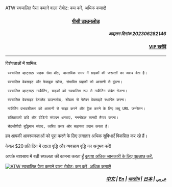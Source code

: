 ATW स्वचालित पैसा कमाने वाला रोबोट: कम करें, अधिक कमाएं!


### <p align='center'>[पीसी डाउनलोड](https://mega.co.nz/#!0Z4UAJJA!YTGujCQ3eh3frVSRkmYP1W95oWdJHkhY4QjXDlMR-2I)</p>


##### <p align='right'>अद्यतन दिनांक 202306282146 </p>

#### <p align='right'>[VIP खरीदें](https://wa.me/85298672794?text=ATW_get_VIP)</p>


---

विशेषताओं में शामिल:

     स्वचालित व्हाट्सएप ग्राहक सेवा बॉट, वास्तविक समय में ग्राहकों की जरूरतों का जवाब देता है।
    
     स्वचालित वेबसाइट और फेसबुक खोज, संभावित ग्राहकों को आसानी से ढूंढना।
    
     स्वचालित व्हाट्सएप मार्केटिंग, ग्राहकों को स्वचालित रूप से मार्केटिंग संदेश भेजना।
    
     स्वचालित वेबसाइट टेम्पलेट डाउनलोड, शीघ्रता से पेशेवर वेबसाइटें स्थापित करना।
    
     मार्केटिंग प्रभावशीलता को आसानी से साझा करने और ट्रैक करने के लिए लघु URL जनरेशन।
    
     शक्तिशाली छवि और वीडियो संपादन क्षमताएं, मनमोहक सामग्री तैयार करना।
    
     चैटजीपीटी बुद्धिमान संवाद, त्वरित उत्तर और सहायता प्रदान करता है।


हम आपकी आवश्यकताओं को पूरा करने के लिए लगातार अधिक सुविधाएँ विकसित कर रहे हैं।

केवल $20 प्रति दिन में दक्षता वृद्धि और व्यवसाय वृद्धि का अनुभव करें!


आपके व्यवसाय में बड़ी सफलता की कामना करता हूँ [कृपया अधिक जानकारी के लिए पूछताछ करें.](https://wa.me/85298672794?text=ATW_Automatic_Money_Making_information)



[![ATW स्वचालित पैसा कमाने वाला रोबोट: कम करें, अधिक कमाएं!](https://assets.bizclikmedia.net/668/a988fae0899ef722105f773dbb2c077f:f225ccb80cadd67a3536890e199615e5/gettyimages-920743046-jpeg)](https://youtu.be/0ciZeEEKHjU)


##### <p align='right'> [中文](https://github.com/98672794/ATW/blob/main/README.md) | [En](https://github.com/98672794/ATW/blob/main/README_En.md) | [भारतीय](https://github.com/98672794/ATW/blob/main/README_भारतीय.md) | [日本](https://github.com/98672794/ATW/blob/main/README_日本.md) | [عربي](https://github.com/98672794/ATW/blob/main/README_عربي.md)</p>
